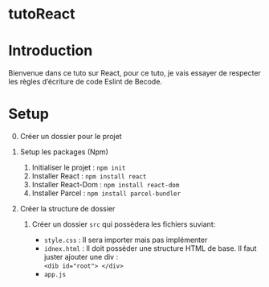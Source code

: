 <!-- prettier-ignore -->
# tutoReact

# Introduction

Bienvenue dans ce tuto sur React, pour ce tuto, je vais essayer de respecter les règles d’écriture de code Eslint de Becode.

# Setup

0. Créer un dossier pour le projet
1. Setup les packages (Npm)
   1. Initialiser le projet : `npm init`
   2. Installer React : `npm install react`
   3. Installer React-Dom : `npm install react-dom`
   4. Installer Parcel : `npm install parcel-bundler`
1. Créer la structure de dossier

   1. Créer un dossier `src` qui possèdera les fichiers suviant:

      - `style.css` : Il sera importer mais pas implémenter
      - `idnex.html` : Il doit possèder une structure HTML de base. Il faut juster ajouter une div : <br />
      ```<dib id="root"> </div>```
      - `app.js`
